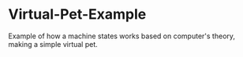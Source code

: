 # Virtual-Pet-Example
Example of how a machine states works based on computer's theory, making a simple virtual pet.

